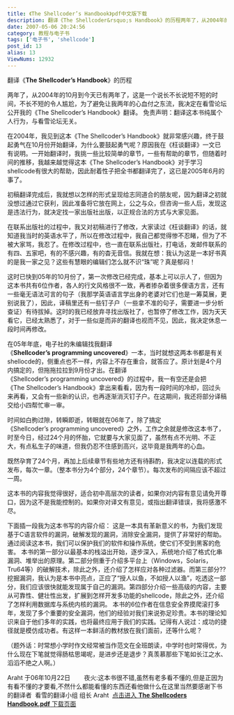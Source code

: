 ```yaml
---
title: 《The Shellcoder’s Handbook》pdf中文版下载
description: 翻译《The Shellcoder&rsquo;s Handbook》的历程两年了，从2004年的10月到今天已有两年了，这是一个说长不长说短不短的时间，不长不短的令人尴尬，为了避免让我两年的心血付之东流，我决定在看雪论坛公开我的翻译。免责声明：翻译这本书纯属个人行为，与看雪论坛无关。在2004年，我见到这本书就非常感兴趣，终于鼓起勇气在10月份开始翻译，为什么要鼓起勇气呢？原因我在《枉谈翻译》一文已有说明。一开始翻译时，我挑一些比较简单的章节，一些有帮助的章节，但随着时间的...
date: 2007-05-06 20:24:56
category: 教程与电子书
tags: ['电子书', 'shellcode']
post_id: 13
alias: 13
ViewNums: 12932
---
```

翻译《**The Shellcoder&rsquo;s Handbook**》的历程

两年了，从2004年的10月到今天已有两年了，这是一个说长不长说短不短的时间，不长不短的令人尴尬，为了避免让我两年的心血付之东流，我决定在看雪论坛公开我的《The Shellcoder&rsquo;s Handbook》翻译。
免责声明：翻译这本书纯属个人行为，与看雪论坛无关。

在2004年，我见到这本《The Shellcoder&rsquo;s Handbook》就非常感兴趣，终于鼓起勇气在10月份开始翻译，为什么要鼓起勇气呢？原因我在《枉谈翻译》一文已有说明。一开始翻译时，我挑一些比较简单的章节，一些有帮助的章节，但随着时间的推移，我越来越觉得这本《The Shellcoder&rsquo;s Handbook》对于学习shellcode有很大的帮助，因此耐着性子把全书都翻译完了，这已是2005年6月的事了。

初稿翻译完成后，我就想以怎样的形式呈现给志同道合的朋友呢，因为翻译之初就没想过通过它获利，因此准备将它放在网上，公之与众，但咨询一些人后，发现这是违法行为，就决定找一家出版社出版，以正规合法的方式与大家见面。

在联系出版社的过程中，我又对初稿进行了修改，大家读过《枉谈翻译》的话，就知道我当时的英语水平了，所以在修改过程中，我自己都觉得惨不忍睹，但为了不被大家骂，我忍了。在修改过程中，也一直在联系出版社，打电话，发邮件联系的有四、五家吧，有的不感兴趣，有的杳无音信。我就在想：我认为这是一本好书真的是我一家之见？这些有慧眼的编辑们怎么就不识&ldquo;珠&rdquo;呢？真是郁闷！

这时已快到05年的10月份了，第一次修改已经完成，基本上可以示人了，但因为这本书共有6位作者，各人的行文风格很不一致，再者掺杂着很多俚语方言，还有一些毫无语法可言的句子（我那学英语语言学出身的老婆对它们也是一筹莫展，更别说我了），因此，译稿里还有一些钉子户（一些拿不准的句子，需要进一步分析查证）有待拔掉。这时的我已经放弃寻找出版社了，也暂停了修改工作，因为天天看它，已经太熟悉了，对于一些似是而非的翻译也视而不见，因此，我决定休息一段时间再修改。

在05年年底，电子社的朱编辑找我翻译《**Shellcoder&rsquo;s programming uncovered**》一本，当时就想这两本书都是有关shellocde的，侧重点也不一样，内容上不存在重合，就答应了。原计划是4个月内搞定的，但拖拖拉拉到9月份才出。在翻译《Shellcoder&rsquo;s programming uncovered》的过程中，我一有空还是会把《The Shellcoder&rsquo;s Handbook》拿出来看看，因为有一段时间的冷却，回过头来再看，又会有一些新的认识，也再逐渐消灭钉子户。在这期间，我还将部分译稿交给小四帮忙审一审。

时间如白朐过隙，转瞬即逝，转眼就在06年了，除了搞定《Shellcoder&rsquo;s programming uncovered》之外，工作之余就是修改这本书了，时至今日，经过24个月的怀胎，它就要与大家见面了，虽然有点不光明、不正大，有点私生子的味道，但我仍忍不住感到高兴，这毕竟是我两年的心血。

既然孕育了24个月，再加上后续章节有些地方还有待斟酌，我决定以连载的形式发布，每次一章。（整本书分为4个部分，24个章节）。每次发布的间隔应该不超过一周。

这本书的内容我觉得很好，适合初中高层次的读者，如果你对内容有意见请免开尊口，因为这不是我能控制的。如果你对译文有意见，或指出翻译错误，我将感激不尽。

下面插一段我为这本书写的内容介绍：
这是一本具有革新意义的书，为我们发现基于C语言软件的漏洞，破解发现的漏洞，消除安全漏洞，提供了非常好的帮助。通过阅读这本书，我们可以保护我们的软件和操作系统，使它们不受到黑客的危害。
本书的第一部分以最基本的栈溢出开始，逐步深入，系统地介绍了格式化串漏洞、堆举出的原理。第二部分侧重于介绍多平台上（Windows，Solaris，Tru64等）的破解技术，除此之外，还介绍了怎样应对各种过滤器。而第三部分??挖掘漏洞，我认为是本书中亮点，正应了&ldquo;授人以鱼，不如授人以渔&rdquo;，吃透这一部分，我们应该很快就能发现属于自己的漏洞。第四部分介绍一些高级的内容，主要从可靠性、健壮性出发，扩展到怎样开发多功能的shellcode，除此之外，还介绍了怎样利用数据库与系统内核的漏洞。
本书的6位作者在信息安全界摸爬滚打多年，发现了多个重要的安全漏洞，他们的经验对我们来说弥足珍贵。本书的理论知识来自于他们多年的实践，也将最终应用于我们的实践。记得有人说过：成功的捷径就是模仿成功者。有这样一本鲜活的教材放在我们面前，还等什么呢？

（题外话：时常想小学时作文经常被当作范文在全班朗读，中学时也时常得优，为什么现在下笔就觉得肠枯思竭呢，是进步还是退步？真羡慕那些下笔如长江之水、滔滔不绝之人啊。）

Araht
于06年10月22日        夜火:这本书很不错,虽然有老多看不懂的,但是正因为有看不懂的才要看,不然什么都能看懂的东西还看他做什么在这里当然要感谢下书的翻译者  看雪的翻译小组 组长 Araht  [点击进入 **The Shellcoders Handbook.pdf** 下载页面](/blog/download.asp?id=1)